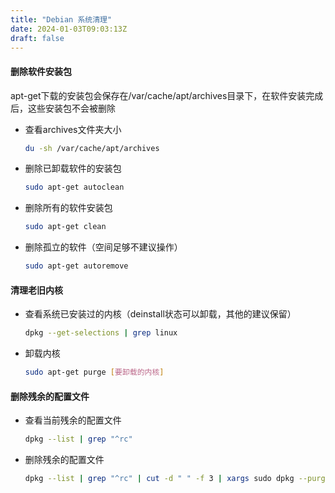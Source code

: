 ```yaml
---
title: "Debian 系统清理"
date: 2024-01-03T09:03:13Z
draft: false
---
```


#### 删除软件安装包
apt-get下载的安装包会保存在/var/cache/apt/archives目录下，在软件安装完成后，这些安装包不会被删除
- 查看archives文件夹大小
    ```bash
    du -sh /var/cache/apt/archives
    ```

- 删除已卸载软件的安装包
    ```bash
    sudo apt-get autoclean
    ```
    
- 删除所有的软件安装包
    ```bash
    sudo apt-get clean
    ```
    
- 删除孤立的软件（空间足够不建议操作）
    ```bash
    sudo apt-get autoremove
    ```

#### 清理老旧内核
- 查看系统已安装过的内核（deinstall状态可以卸载，其他的建议保留）
    ```bash
    dpkg --get-selections | grep linux
    ```

- 卸载内核
    ```bash
    sudo apt-get purge [要卸载的内核]
    ```
    
#### 删除残余的配置文件
- 查看当前残余的配置文件
    ```bash
    dpkg --list | grep "^rc"
    ```

- 删除残余的配置文件
    ```bash
    dpkg --list | grep "^rc" | cut -d " " -f 3 | xargs sudo dpkg --purge
    ```
